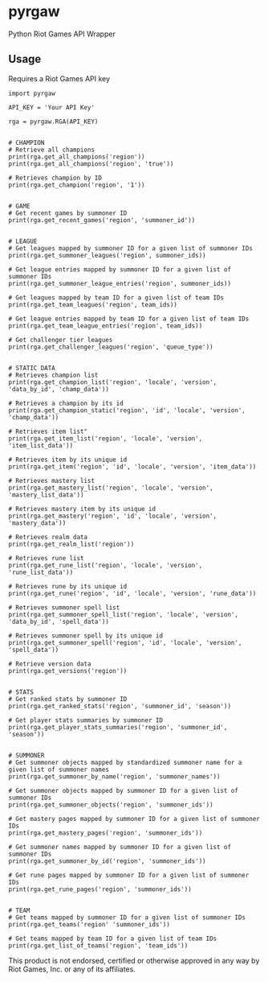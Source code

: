 # pyrgaw

Python Riot Games API Wrapper

## Usage

Requires a Riot Games API key
    
    import pyrgaw

    API_KEY = 'Your API Key'

    rga = pyrgaw.RGA(API_KEY)


    # CHAMPION
    # Retrieve all champions
    print(rga.get_all_champions('region'))
    print(rga.get_all_champions('region', 'true'))

    # Retrieves champion by ID
    print(rga.get_champion('region', '1'))


    # GAME
    # Get recent games by summoner ID
    print(rga.get_recent_games('region', 'summoner_id'))


    # LEAGUE
    # Get leagues mapped by summoner ID for a given list of summoner IDs
    print(rga.get_summoner_leagues('region', summoner_ids))

    # Get league entries mapped by summoner ID for a given list of summoner IDs
    print(rga.get_summoner_league_entries('region', summoner_ids))

    # Get leagues mapped by team ID for a given list of team IDs
    print(rga.get_team_leagues('region', team_ids))

    # Get league entries mapped by team ID for a given list of team IDs
    print(rga.get_team_league_entries('region', team_ids))

    # Get challenger tier leagues
    print(rga.get_challenger_leagues('region', 'queue_type'))
    

    # STATIC DATA
    # Retrieves champion list
    print(rga.get_champion_list('region', 'locale', 'version', 'data_by_id', 'champ_data'))

    # Retrieves a champion by its id
    print(rga.get_champion_static('region', 'id', 'locale', 'version', 'champ_data'))

    # Retrieves item list"
    print(rga.get_item_list('region', 'locale', 'version', 'item_list_data'))

    # Retrieves item by its unique id
    print(rga.get_item('region', 'id', 'locale', 'version', 'item_data'))

    # Retrieves mastery list
    print(rga.get_mastery_list('region', 'locale', 'version', 'mastery_list_data'))

    # Retrieves mastery item by its unique id
    print(rga.get_mastery('region', 'id', 'locale', 'version', 'mastery_data'))

    # Retrieves realm data
    print(rga.get_realm_list('region'))

    # Retrieves rune list
    print(rga.get_rune_list('region', 'locale', 'version', 'rune_list_data'))

    # Retrieves rune by its unique id
    print(rga.get_rune('region', 'id', 'locale', 'version', 'rune_data'))

    # Retrieves summoner spell list
    print(rga.get_summoner_spell_list('region', 'locale', 'version', 'data_by_id', 'spell_data'))

    # Retrieves summoner spell by its unique id
    print(rga.get_summoner_spell('region', 'id', 'locale', 'version', 'spell_data'))

    # Retrieve version data
    print(rga.get_versions('region'))

    
    # STATS
    # Get ranked stats by summoner ID
    print(rga.get_ranked_stats('region', 'summoner_id', 'season'))

    # Get player stats summaries by summoner ID
    print(rga.get_player_stats_summaries('region', 'summoner_id', 'season'))


    # SUMMONER
    # Get summoner objects mapped by standardized summoner name for a given list of summoner names
    print(rga.get_summoner_by_name('region', 'summoner_names'))

    # Get summoner objects mapped by summoner ID for a given list of summoner IDs
    print(rga.get_summoner_objects('region', 'summoner_ids'))

    # Get mastery pages mapped by summoner ID for a given list of summoner IDs
    print(rga.get_mastery_pages('region', 'summoner_ids'))

    # Get summoner names mapped by summoner ID for a given list of summoner IDs
    print(rga.get_summoner_by_id('region', 'summoner_ids'))

    # Get rune pages mapped by summoner ID for a given list of summoner IDs
    print(rga.get_rune_pages('region', 'summoner_ids'))


    # TEAM
    # Get teams mapped by summoner ID for a given list of summoner IDs
    print(rga.get_teams('region' 'summoner_ids'))

    # Get teams mapped by team ID for a given list of team IDs
    print(rga.get_list_of_teams('region', 'team_ids'))


This product is not endorsed, certified or otherwise approved in any way by Riot Games, Inc. or any of its affiliates.
